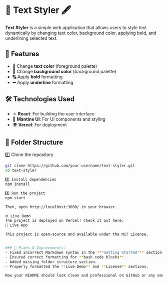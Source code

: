 # 🎨 Text Styler 🖋️

**Text Styler** is a simple web application that allows users to style text dynamically by changing text color, background color, applying bold, and underlining selected text.

## 🚀 Features
- 🎨 Change **text color** (foreground palette)
- 🎨 Change **background color** (background palette)
- 🔠 Apply **bold** formatting
- ➖ Apply **underline** formatting

## 🛠️ Technologies Used
- ⚛️ **React**: For building the user interface  
- 🎨 **Mantine UI**: For UI components and styling  
- 🌍 **Vercel**: For deployment  

## 📂 Folder Structure
1️⃣ Clone the repository
```bash
git clone https://github.com/your-username/text-styler.git
cd text-styler

2️⃣ Install dependencies
npm install

3️⃣ Run the project
npm start

Then, open http://localhost:3000/ in your browser.

🌐 Live Demo
The project is deployed on Vercel! Check it out here:
🔗 Live App

This project is open-source and available under the MIT License.


### 🔹 Fixes & Improvements:
- Fixed incorrect Markdown syntax in the **"Getting Started"** section.
- Ensured correct formatting for **bash code blocks**.
- Added missing folder structure section.
- Properly formatted the **Live Demo** and **License** sections.

Now your README should look clean and professional on GitHub or any markdown viewer! 🚀
